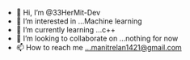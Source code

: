 - 👋 Hi, I’m @33HerMit-Dev
- 👀 I’m interested in ...Machine learning 
- 🌱 I’m currently learning ...c++
- 💞️ I’m looking to collaborate on ...nothing for now
- 📫 How to reach me ...manitrelan1421@gmail.com

<!---
33HerMit-Dev/33HerMit-Dev is a ✨ special ✨ repository because its `README.md` (this file) appears on your GitHub profile.
You can click the Preview link to take a look at your changes.
--->

